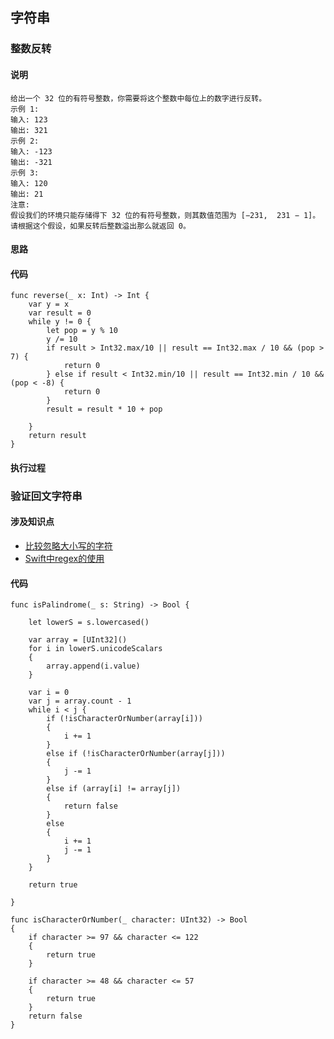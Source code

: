 ## 字符串

### 整数反转

#### 说明

```
给出一个 32 位的有符号整数，你需要将这个整数中每位上的数字进行反转。
示例 1:
输入: 123
输出: 321
示例 2:
输入: -123
输出: -321
示例 3:
输入: 120
输出: 21
注意:
假设我们的环境只能存储得下 32 位的有符号整数，则其数值范围为 [−231,  231 − 1]。请根据这个假设，如果反转后整数溢出那么就返回 0。
```

#### 思路

#### 代码

```
func reverse(_ x: Int) -> Int {
    var y = x
    var result = 0
    while y != 0 {
        let pop = y % 10
        y /= 10
        if result > Int32.max/10 || result == Int32.max / 10 && (pop > 7) {
            return 0
        } else if result < Int32.min/10 || result == Int32.min / 10 && (pop < -8) {
            return 0
        }
        result = result * 10 + pop

    }
    return result
}
```

#### 执行过程

### 验证回文字符串

#### 涉及知识点
* [比较忽略大小写的字符](https://stackoverflow.com/questions/30532728/how-to-compare-two-strings-ignoring-case-in-swift-language)
* [Swift中regex的使用](https://stackoverflow.com/questions/27880650/swift-extract-regex-matches)


#### 代码

```
func isPalindrome(_ s: String) -> Bool {
        
    let lowerS = s.lowercased()

    var array = [UInt32]()
    for i in lowerS.unicodeScalars
    {
        array.append(i.value)
    }

    var i = 0
    var j = array.count - 1
    while i < j {
        if (!isCharacterOrNumber(array[i]))
        {
            i += 1
        }
        else if (!isCharacterOrNumber(array[j]))
        {
            j -= 1
        }
        else if (array[i] != array[j])
        {
            return false
        }
        else
        {
            i += 1
            j -= 1
        }
    }

    return true

}

func isCharacterOrNumber(_ character: UInt32) -> Bool
{
    if character >= 97 && character <= 122
    {
        return true
    }

    if character >= 48 && character <= 57
    {
        return true
    }
    return false
}
```
